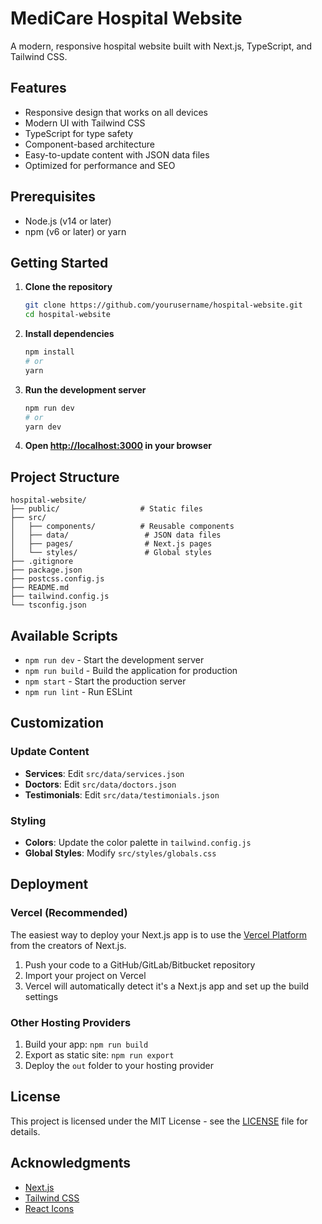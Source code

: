 # MediCare Hospital Website

A modern, responsive hospital website built with Next.js, TypeScript, and Tailwind CSS.

## Features

- Responsive design that works on all devices
- Modern UI with Tailwind CSS
- TypeScript for type safety
- Component-based architecture
- Easy-to-update content with JSON data files
- Optimized for performance and SEO

## Prerequisites

- Node.js (v14 or later)
- npm (v6 or later) or yarn

## Getting Started

1. **Clone the repository**
   ```bash
   git clone https://github.com/yourusername/hospital-website.git
   cd hospital-website
   ```

2. **Install dependencies**
   ```bash
   npm install
   # or
   yarn
   ```

3. **Run the development server**
   ```bash
   npm run dev
   # or
   yarn dev
   ```

4. **Open [http://localhost:3000](http://localhost:3000) in your browser**

## Project Structure

```
hospital-website/
├── public/                  # Static files
├── src/
│   ├── components/          # Reusable components
│   ├── data/                 # JSON data files
│   ├── pages/                # Next.js pages
│   └── styles/               # Global styles
├── .gitignore
├── package.json
├── postcss.config.js
├── README.md
├── tailwind.config.js
└── tsconfig.json
```

## Available Scripts

- `npm run dev` - Start the development server
- `npm run build` - Build the application for production
- `npm start` - Start the production server
- `npm run lint` - Run ESLint

## Customization

### Update Content

- **Services**: Edit `src/data/services.json`
- **Doctors**: Edit `src/data/doctors.json`
- **Testimonials**: Edit `src/data/testimonials.json`

### Styling

- **Colors**: Update the color palette in `tailwind.config.js`
- **Global Styles**: Modify `src/styles/globals.css`

## Deployment

### Vercel (Recommended)

The easiest way to deploy your Next.js app is to use the [Vercel Platform](https://vercel.com) from the creators of Next.js.

1. Push your code to a GitHub/GitLab/Bitbucket repository
2. Import your project on Vercel
3. Vercel will automatically detect it's a Next.js app and set up the build settings

### Other Hosting Providers

1. Build your app: `npm run build`
2. Export as static site: `npm run export`
3. Deploy the `out` folder to your hosting provider

## License

This project is licensed under the MIT License - see the [LICENSE](LICENSE) file for details.

## Acknowledgments

- [Next.js](https://nextjs.org/)
- [Tailwind CSS](https://tailwindcss.com/)
- [React Icons](https://react-icons.github.io/react-icons/)
